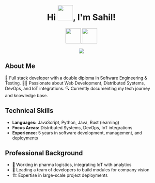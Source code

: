 <h1 align="center">Hi <img src="https://media.giphy.com/media/hvRJCLFzcasrR4ia7z/giphy.gif" width="50px">, I'm Sahil!</h1>


<p align="center">
  <a href="https://www.linkedin.com/in/smppatel99999/">
  <img width="50px" src="https://img.icons8.com/fluency/344/linkedin.png"  />
</a>
  

<a href="mailto:smppatel99999@gmail.com">
  <img width="50px" src="https://img.icons8.com/color/344/gmail-new.png" />
</a>
</p>
<!-- Typing SVG by DenverCoder1 - https://github.com/DenverCoder1/readme-typing-svg -->
<p align="center">
  <a href="https://github.com/DenverCoder1/readme-typing-svg"><img src="https://readme-typing-svg.herokuapp.com?lines=Software%20Engineer;Full+Stack+Developer&center=true&width=380&height=45"></a>
</p>

## About Me
🌱 Full stack developer with a double diploma in Software Engineering & Testing.
👨‍💻 Passionate about Web Development, Distributed Systems, DevOps, and IoT integrations.
🔍 Currently documenting my tech journey and knowledge base.

## Technical Skills
- **Languages:** JavaScript, Python, Java, Rust (learning)
- **Focus Areas:** Distributed Systems, DevOps, IoT integrations
- **Experience:** 5 years in software development, management, and deployments

## Professional Background
- 💼 Working in pharma logistics, integrating IoT with analytics
- 👥 Leading a team of developers to build modules for company vision
- 🏗️ Expertise in large-scale project deployments

